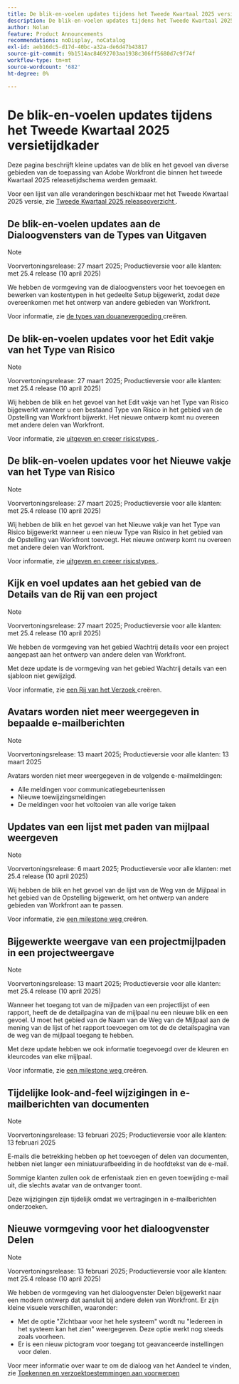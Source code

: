 ```yaml
---
title: De blik-en-voelen updates tijdens het Tweede Kwartaal 2025 versietijdkader
description: De blik-en-voelen updates tijdens het Tweede Kwartaal 2025 versietijdkader
author: Nolan
feature: Product Announcements
recommendations: noDisplay, noCatalog
exl-id: aeb16dc5-d17d-40bc-a32a-de6d47b43817
source-git-commit: 9b1514ac84692703aa1938c306ff5680d7c9f74f
workflow-type: tm+mt
source-wordcount: '682'
ht-degree: 0%

---
```


# De blik-en-voelen updates tijdens het Tweede Kwartaal 2025 versietijdkader

Deze pagina beschrijft kleine updates van de blik en het gevoel van diverse gebieden van de toepassing van Adobe Workfront die binnen het tweede Kwartaal 2025 releasetijdschema werden gemaakt.

Voor een lijst van alle veranderingen beschikbaar met het Tweede Kwartaal 2025 versie, zie [ Tweede Kwartaal 2025 releaseoverzicht ](/help/quicksilver/product-announcements/product-releases/25-q2-release-activity/25-q2-release-overview.md).

<!--

## Updated experience in the Access Levels area in Setup

>[!NOTE]
>
>Preview release: March 27, 2025; Production release for all customers: With the 25.4 release (April 10, 2025)

To enhance performance, we've made some visual updates to the Access Levels area in Setup.

A small functionality change has been applied to the Access Levels list. To copy, edit, or delete an access level, select the level and click the appropriate icon.

-->

## De blik-en-voelen updates aan de Dialoogvensters van de Types van Uitgaven

>[!NOTE]
>
>Voorvertoningsrelease: 27 maart 2025; Productieversie voor alle klanten: met 25.4 release (10 april 2025)

We hebben de vormgeving van de dialoogvensters voor het toevoegen en bewerken van kostentypen in het gedeelte Setup bijgewerkt, zodat deze overeenkomen met het ontwerp van andere gebieden van Workfront.

Voor informatie, zie [ de types van douanevergoeding ](/help/quicksilver/administration-and-setup/set-up-workfront/configure-system-defaults/create-custom-expense-types.md) creëren.

## De blik-en-voelen updates voor het Edit vakje van het Type van Risico

>[!NOTE]
>
>Voorvertoningsrelease: 27 maart 2025; Productieversie voor alle klanten: met 25.4 release (10 april 2025)

Wij hebben de blik en het gevoel van het Edit vakje van het Type van Risico bijgewerkt wanneer u een bestaand Type van Risico in het gebied van de Opstelling van Workfront bijwerkt. Het nieuwe ontwerp komt nu overeen met andere delen van Workfront.

Voor informatie, zie [ uitgeven en creeer risicstypes ](/help/quicksilver/administration-and-setup/set-up-workfront/configure-system-defaults/edit-create-risk-types.md).

## De blik-en-voelen updates voor het Nieuwe vakje van het Type van Risico

>[!NOTE]
>
>Voorvertoningsrelease: 27 maart 2025; Productieversie voor alle klanten: met 25.4 release (10 april 2025)

Wij hebben de blik en het gevoel van het Nieuwe vakje van het Type van Risico bijgewerkt wanneer u een nieuw Type van Risico in het gebied van de Opstelling van Workfront toevoegt. Het nieuwe ontwerp komt nu overeen met andere delen van Workfront.

Voor informatie, zie [ uitgeven en creeer risicstypes ](/help/quicksilver/administration-and-setup/set-up-workfront/configure-system-defaults/edit-create-risk-types.md).

## Kijk en voel updates aan het gebied van de Details van de Rij van een project

>[!NOTE]
>
>Voorvertoningsrelease: 27 maart 2025; Productieversie voor alle klanten: met 25.4 release (10 april 2025)

We hebben de vormgeving van het gebied Wachtrij details voor een project aangepast aan het ontwerp van andere delen van Workfront.

Met deze update is de vormgeving van het gebied Wachtrij details van een sjabloon niet gewijzigd.

Voor informatie, zie [ een Rij van het Verzoek ](/help/quicksilver/manage-work/requests/create-and-manage-request-queues/create-request-queue.md) creëren.

## Avatars worden niet meer weergegeven in bepaalde e-mailberichten

>[!NOTE]
>
>Voorvertoningsrelease: 13 maart 2025; Productieversie voor alle klanten: 13 maart 2025


Avatars worden niet meer weergegeven in de volgende e-mailmeldingen:

* Alle meldingen voor communicatiegebeurtenissen
* Nieuwe toewijzingsmeldingen
* De meldingen voor het voltooien van alle vorige taken

## Updates van een lijst met paden van mijlpaal weergeven

>[!NOTE]
>
>Voorvertoningsrelease: 6 maart 2025; Productieversie voor alle klanten: met 25.4 release (10 april 2025)

Wij hebben de blik en het gevoel van de lijst van de Weg van de Mijlpaal in het gebied van de Opstelling bijgewerkt, om het ontwerp van andere gebieden van Workfront aan te passen.

Voor informatie, zie [ een milestone weg ](/help/quicksilver/administration-and-setup/customize-workfront/configure-approval-milestone-processes/create-milestone-path.md) creëren.

## Bijgewerkte weergave van een projectmijlpaden in een projectweergave

>[!NOTE]
>
>Voorvertoningsrelease: 13 maart 2025; Productieversie voor alle klanten: met 25.4 release (10 april 2025)

Wanneer het toegang tot van de mijlpaden van een projectlijst of een rapport, heeft de de detailpagina van de mijlpaal nu een nieuwe blik en een gevoel. U moet het gebied van de Naam van de Weg van de Mijlpaal aan de mening van de lijst of het rapport toevoegen om tot de de detailspagina van de weg van de mijlpaal toegang te hebben.

Met deze update hebben we ook informatie toegevoegd over de kleuren en kleurcodes van elke mijlpaal.

Voor informatie, zie [ een milestone weg ](/help/quicksilver/administration-and-setup/customize-workfront/configure-approval-milestone-processes/create-milestone-path.md) creëren.

## Tijdelijke look-and-feel wijzigingen in e-mailberichten van documenten

>[!NOTE]
>
>Voorvertoningsrelease: 13 februari 2025; Productieversie voor alle klanten: 13 februari 2025

E-mails die betrekking hebben op het toevoegen of delen van documenten, hebben niet langer een miniatuurafbeelding in de hoofdtekst van de e-mail.

Sommige klanten zullen ook de erfenistaak zien en geven toewijding e-mail uit, die slechts avatar van de ontvanger toont.

Deze wijzigingen zijn tijdelijk omdat we vertragingen in e-mailberichten onderzoeken.

## Nieuwe vormgeving voor het dialoogvenster Delen

>[!NOTE]
>
>Voorvertoningsrelease: 13 februari 2025; Productieversie voor alle klanten: met 25.4 release (10 april 2025)

We hebben de vormgeving van het dialoogvenster Delen bijgewerkt naar een modern ontwerp dat aansluit bij andere delen van Workfront. Er zijn kleine visuele verschillen, waaronder:

* Met de optie &quot;Zichtbaar voor het hele systeem&quot; wordt nu &quot;Iedereen in het systeem kan het zien&quot; weergegeven. Deze optie werkt nog steeds zoals voorheen.
* Er is een nieuw pictogram voor toegang tot geavanceerde instellingen voor delen.

Voor meer informatie over waar te om de dialoog van het Aandeel te vinden, zie [ Toekennen en verzoektoestemmingen aan voorwerpen ](/help/quicksilver/workfront-basics/grant-and-request-access-to-objects/grant-and-request-access-to-objects.md)
